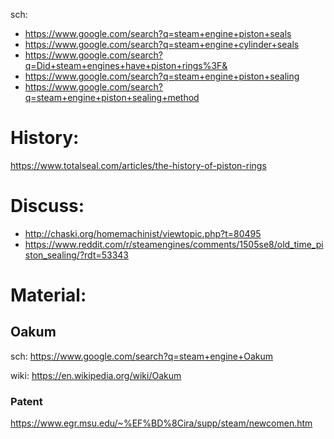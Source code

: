 sch:
- https://www.google.com/search?q=steam+engine+piston+seals
- https://www.google.com/search?q=steam+engine+cylinder+seals
- https://www.google.com/search?q=Did+steam+engines+have+piston+rings%3F&
- https://www.google.com/search?q=steam+engine+piston+sealing
- https://www.google.com/search?q=steam+engine+piston+sealing+method

# History:
https://www.totalseal.com/articles/the-history-of-piston-rings

# Discuss:
- http://chaski.org/homemachinist/viewtopic.php?t=80495
- https://www.reddit.com/r/steamengines/comments/1505se8/old_time_piston_sealing/?rdt=53343

# Material:
## Oakum
sch: https://www.google.com/search?q=steam+engine+Oakum

wiki: https://en.wikipedia.org/wiki/Oakum

### Patent
https://www.egr.msu.edu/~%EF%BD%8Cira/supp/steam/newcomen.htm
